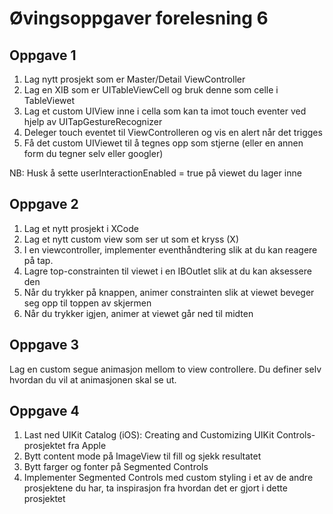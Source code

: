 Øvingsoppgaver forelesning 6
================


Oppgave 1
----------------
1. Lag nytt prosjekt som er Master/Detail ViewController
2. Lag en XIB som er UITableViewCell og bruk denne som celle i TableViewet
3. Lag et custom UIView inne i cella som kan ta imot touch eventer ved hjelp av UITapGestureRecognizer
4. Deleger touch eventet til ViewControlleren og vis en alert når det trigges
5. Få det custom UIViewet til å tegnes opp som stjerne (eller en annen form du tegner selv eller googler)

NB: Husk å sette userInteractionEnabled = true på viewet du lager inne



Oppgave 2
----------------

1. Lag et nytt prosjekt i XCode
2. Lag et nytt custom view som ser ut som et kryss (X)
3. I en viewcontroller, implementer eventhåndtering slik at du kan reagere på tap.
4. Lagre top-constrainten til viewet i en IBOutlet slik at du kan aksessere den
5. Når du trykker på knappen, animer constrainten slik at viewet beveger seg opp til toppen av skjermen
6. Når du trykker igjen, animer at viewet går ned til midten


Oppgave 3
----------------
Lag en custom segue animasjon mellom to view controllere. Du definer selv hvordan du vil at animasjonen skal se ut.


Oppgave 4
----------------
1. Last ned UIKit Catalog (iOS): Creating and Customizing UIKit Controls-prosjektet fra Apple
2. Bytt content mode på ImageView til fill og sjekk resultatet
3. Bytt farger og fonter på Segmented Controls
3. Implementer Segmented Controls med custom styling i et av de andre prosjektene du har, ta inspirasjon fra hvordan det er gjort i dette prosjektet
